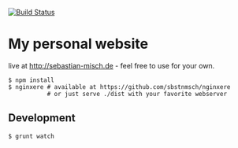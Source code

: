 [![Build Status](https://travis-ci.org/sbstnmsch/sebastian-misch.de.svg?branch=master)](https://travis-ci.org/sbstnmsch/sebastian-misch.de)

# My personal website
live at http://sebastian-misch.de - feel free to use for your own.

```
$ npm install
$ nginxere # available at https://github.com/sbstnmsch/nginxere
           # or just serve ./dist with your favorite webserver
```

## Development
```
$ grunt watch
```
